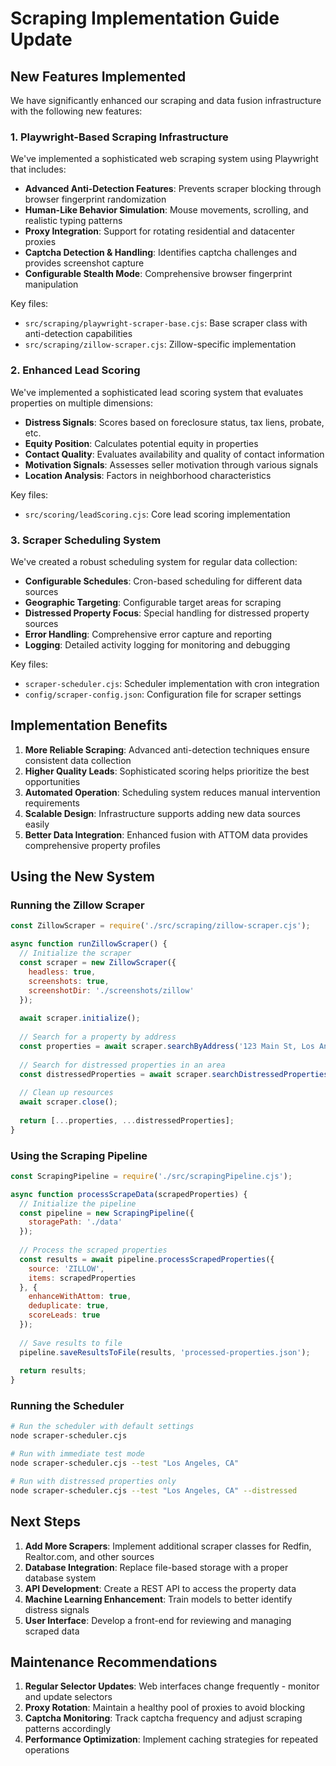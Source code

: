 # Scraping Implementation Guide Update

## New Features Implemented

We have significantly enhanced our scraping and data fusion infrastructure with the following new features:

### 1. Playwright-Based Scraping Infrastructure

We've implemented a sophisticated web scraping system using Playwright that includes:

- **Advanced Anti-Detection Features**: Prevents scraper blocking through browser fingerprint randomization
- **Human-Like Behavior Simulation**: Mouse movements, scrolling, and realistic typing patterns
- **Proxy Integration**: Support for rotating residential and datacenter proxies
- **Captcha Detection & Handling**: Identifies captcha challenges and provides screenshot capture
- **Configurable Stealth Mode**: Comprehensive browser fingerprint manipulation

Key files:
- `src/scraping/playwright-scraper-base.cjs`: Base scraper class with anti-detection capabilities
- `src/scraping/zillow-scraper.cjs`: Zillow-specific implementation

### 2. Enhanced Lead Scoring

We've implemented a sophisticated lead scoring system that evaluates properties on multiple dimensions:

- **Distress Signals**: Scores based on foreclosure status, tax liens, probate, etc.
- **Equity Position**: Calculates potential equity in properties
- **Contact Quality**: Evaluates availability and quality of contact information
- **Motivation Signals**: Assesses seller motivation through various signals
- **Location Analysis**: Factors in neighborhood characteristics

Key files:
- `src/scoring/leadScoring.cjs`: Core lead scoring implementation

### 3. Scraper Scheduling System

We've created a robust scheduling system for regular data collection:

- **Configurable Schedules**: Cron-based scheduling for different data sources
- **Geographic Targeting**: Configurable target areas for scraping
- **Distressed Property Focus**: Special handling for distressed property sources
- **Error Handling**: Comprehensive error capture and reporting
- **Logging**: Detailed activity logging for monitoring and debugging

Key files:
- `scraper-scheduler.cjs`: Scheduler implementation with cron integration
- `config/scraper-config.json`: Configuration file for scraper settings

## Implementation Benefits

1. **More Reliable Scraping**: Advanced anti-detection techniques ensure consistent data collection
2. **Higher Quality Leads**: Sophisticated scoring helps prioritize the best opportunities
3. **Automated Operation**: Scheduling system reduces manual intervention requirements
4. **Scalable Design**: Infrastructure supports adding new data sources easily
5. **Better Data Integration**: Enhanced fusion with ATTOM data provides comprehensive property profiles

## Using the New System

### Running the Zillow Scraper

```javascript
const ZillowScraper = require('./src/scraping/zillow-scraper.cjs');

async function runZillowScraper() {
  // Initialize the scraper
  const scraper = new ZillowScraper({
    headless: true,
    screenshots: true,
    screenshotDir: './screenshots/zillow'
  });
  
  await scraper.initialize();
  
  // Search for a property by address
  const properties = await scraper.searchByAddress('123 Main St, Los Angeles, CA');
  
  // Search for distressed properties in an area
  const distressedProperties = await scraper.searchDistressedProperties('Los Angeles, CA', 5);
  
  // Clean up resources
  await scraper.close();
  
  return [...properties, ...distressedProperties];
}
```

### Using the Scraping Pipeline

```javascript
const ScrapingPipeline = require('./src/scrapingPipeline.cjs');

async function processScrapeData(scrapedProperties) {
  // Initialize the pipeline
  const pipeline = new ScrapingPipeline({
    storagePath: './data'
  });
  
  // Process the scraped properties
  const results = await pipeline.processScrapedProperties({
    source: 'ZILLOW',
    items: scrapedProperties
  }, {
    enhanceWithAttom: true,
    deduplicate: true,
    scoreLeads: true
  });
  
  // Save results to file
  pipeline.saveResultsToFile(results, 'processed-properties.json');
  
  return results;
}
```

### Running the Scheduler

```bash
# Run the scheduler with default settings
node scraper-scheduler.cjs

# Run with immediate test mode
node scraper-scheduler.cjs --test "Los Angeles, CA"

# Run with distressed properties only
node scraper-scheduler.cjs --test "Los Angeles, CA" --distressed
```

## Next Steps

1. **Add More Scrapers**: Implement additional scraper classes for Redfin, Realtor.com, and other sources
2. **Database Integration**: Replace file-based storage with a proper database system
3. **API Development**: Create a REST API to access the property data
4. **Machine Learning Enhancement**: Train models to better identify distress signals
5. **User Interface**: Develop a front-end for reviewing and managing scraped data

## Maintenance Recommendations

1. **Regular Selector Updates**: Web interfaces change frequently - monitor and update selectors
2. **Proxy Rotation**: Maintain a healthy pool of proxies to avoid blocking
3. **Captcha Monitoring**: Track captcha frequency and adjust scraping patterns accordingly
4. **Performance Optimization**: Implement caching strategies for repeated operations
